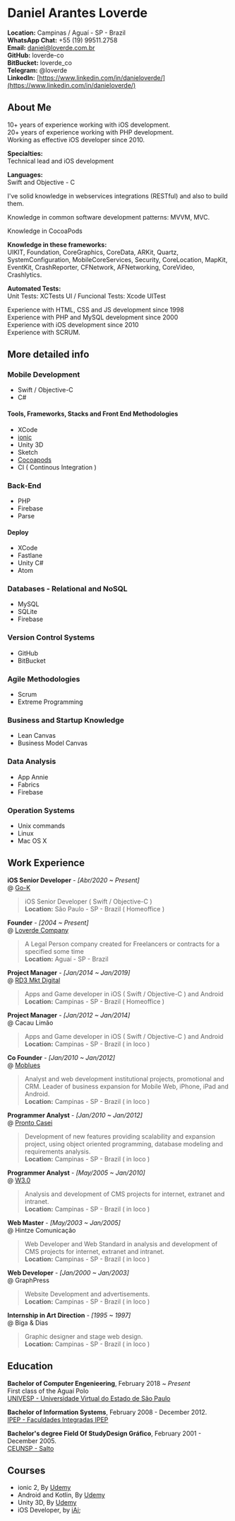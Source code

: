 # Daniel Arantes Loverde


**Location:** Campinas / Aguaí - SP - Brazil  
**WhatsApp Chat:** +55 (19) 99511.2758  
**Email:** [daniel@loverde.com.br](mailto:daniel@loverde.com.br)  
**GitHub:** loverde-co  
**BitBucket:** loverde_co  
**Telegram:** @loverde  
**LinkedIn:** [https://www.linkedin.com/in/danieloverde/](https://www.linkedin.com/in/danieloverde/)

## About Me
  
10+ years of experience working with iOS development.  
20+ years of experience working with PHP development.  
Working as effective iOS developer since 2010.  

**Specialties:**  
Technical lead and iOS development  

**Languages:**  
Swift and Objective - C  

I've solid knowledge in webservices integrations (RESTful) and also to build them.  

Knowledge in common software development patterns: MVVM, MVC.

Knowledge in CocoaPods

**Knowledge in these frameworks:**  
UIKIT, Foundation, CoreGraphics, CoreData, ARKit, Quartz, SystemConfiguration, MobileCoreServices, Security, CoreLocation, MapKit, EventKit, CrashReporter, CFNetwork, AFNetworking, CoreVideo, Crashlytics.

**Automated Tests:**  
Unit Tests: XCTests
UI / Funcional Tests: Xcode UITest

Experience with HTML, CSS and JS development since 1998  
Experience with PHP and MySQL development since 2000  
Experience with iOS development since 2010  
Experience with SCRUM.  


## More detailed info  

### Mobile Development  

* Swift / Objective-C    
* C#  

#### Tools, Frameworks, Stacks and Front End Methodologies  

* XCode   
* [ionic](ionicframework.com)  
* Unity 3D
* Sketch
* [Cocoapods](http://cocoapods.org)
* CI ( Continous Integration )



### Back-End  

* PHP
* Firebase
* Parse


#### Deploy  

* XCode
* Fastlane
* Unity C#
* Atom  


### Databases - Relational and NoSQL  

* MySQL  
* SQLite   
* Firebase  


### Version Control Systems  

* GitHub  
* BitBucket  


### Agile Methodologies  

* Scrum   
* Extreme Programming   


### Business and Startup Knowledge  

* Lean Canvas  
* Business Model Canvas


### Data Analysis

* App Annie
* Fabrics
* Firebase

### Operation Systems  

* Unix commands  
* Linux    
* Mac OS X


## Work Experience  


**iOS Senior Developer** - *[Abr/2020 ~ Present]*  
@ [Go-K](http://www.gok.digital)  
> iOS Senior Developer ( Swift / Objective-C )  
**Location:** São Paulo - SP - Brazil ( Homeoffice )


**Founder** - *[2004 ~ Present]*  
@ [Loverde Company](https://loverde.com.br)  
> A Legal Person company created for Freelancers or contracts for a specified some time  
**Location:** Aguaí - SP - Brazil  


**Project Manager** - *[Jan/2014 ~ Jan/2019]*  
@ [RD3 Mkt Digital](http://www.rd3digital.com.br)  
> Apps and Game developer in iOS ( Swift / Objective-C ) and Android  
**Location:** Campinas - SP - Brazil ( Homeoffice )


**Project Manager** - *[Jan/2012 ~ Jan/2014]*  
@ Cacau Limão  
> Apps and Game developer in iOS ( Swift / Objective-C ) and Android  
**Location:** Campinas - SP - Brazil ( in loco )  


**Co Founder** - *[Jan/2010 ~ Jan/2012]*  
@ [Moblues](http://www.moblu.es)  
> Analyst and web development institutional projects, promotional and CRM. Leader of business expansion for Mobile Web, iPhone, iPad and Android.  
**Location:** Campinas - SP - Brazil ( in loco )  

**Programmer Analyst** - *[Jan/2010 ~ Jan/2012]*  
@ [Pronto Casei](http://www.prontocasei.com.br)  
> Development of new features providing scalability and expansion project, using object oriented programming, database modeling and requirements analysis.  
**Location:** Campinas - SP - Brazil ( in loco )


**Programmer Analyst** - *[May/2005 ~ Jan/2010]*  
@ [W3.0](http://www.w3pontozero.com.br)  
> Analysis and development of CMS projects for internet, extranet and intranet.  
**Location:** Campinas - SP - Brazil ( in loco )


**Web Master** - *[May/2003 ~ Jan/2005]*  
@ Hintze Comunicação  
> Web Developer and Web Standard in analysis and development of CMS projects for internet, extranet and intranet.   
**Location:** Campinas - SP - Brazil ( in loco )


**Web Developer** - *[Jan/2000 ~ Jan/2003]*  
@ GraphPress  
> Website Development and advertisements.   
**Location:** Campinas - SP - Brazil ( in loco )

**Internship in Art Direction** - *[1995 ~ 1997]*  
@ Biga & Dias  
> Graphic designer and stage web design.   
**Location:** Campinas - SP - Brazil ( in loco )



## Education  
**Bachelor of Computer Engenieering**, February 2018 ~ *Present*  
First class of the Aguaí Polo  
[UNIVESP - Universidade Virtual do Estado de São Paulo](https://univesp.br)

**Bachelor of Information Systems**, February 2008 - December 2012.  
[IPEP - Faculdades Integradas IPEP](http://www.ipep.com.br/site/)  

**Bachelor's degree Field Of StudyDesign Gráfico**, February 2001 - December 2005.  
[CEUNSP - Salto](http://www.ceunsp.edu.br)



## Courses  

* ionic 2, By [Udemy](http://udemy.com)
* Android and Kotlin, By [Udemy](http://udemy.com)
* Unity 3D, By [Udemy](http://udemy.com)
* iOS Developer, by [iAi](http://iai.lucaslongo.com/sobre-o-iai/);  
